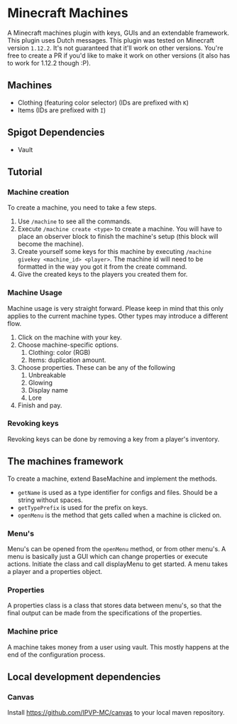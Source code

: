 # Minecraft Machines
A Minecraft machines plugin with keys, GUIs and an extendable framework.
This plugin uses Dutch messages.
This plugin was tested on Minecraft version `1.12.2`.
It's not guaranteed that it'll work on other versions.
You're free to create a PR if you'd like to make it work on other versions (it also has to work for 1.12.2 though :P).

## Machines
- Clothing (featuring color selector) (IDs are prefixed with `K`)
- Items (IDs are prefixed with `I`)

## Spigot Dependencies
- Vault

## Tutorial
### Machine creation
To create a machine, you need to take a few steps.
1. Use `/machine` to see all the commands.
2. Execute `/machine create <type>` to create a machine. You will have to place an observer block to finish the machine's setup (this block will become the machine).
3. Create yourself some keys for this machine by executing `/machine givekey <machine_id> <player>`. The machine id will need to be formatted in the way you got it from the create command.
4. Give the created keys to the players you created them for.

### Machine Usage
Machine usage is very straight forward.
Please keep in mind that this only applies to the current machine types.
Other types may introduce a different flow.
1. Click on the machine with your key.
2. Choose machine-specific options.
   1. Clothing: color (RGB)
   2. Items: duplication amount.
3. Choose properties. These can be any of the following
   1. Unbreakable
   2. Glowing
   3. Display name
   4. Lore
4. Finish and pay.

### Revoking keys
Revoking keys can be done by removing a key from a player's inventory.

## The machines framework
To create a machine, extend BaseMachine and implement the methods.
- `getName` is used as a type identifier for configs and files. Should be a string without spaces.
- `getTypePrefix` is used for the prefix on keys.
- `openMenu` is the method that gets called when a machine is clicked on.

### Menu's
Menu's can be opened from the `openMenu` method, or from other menu's.
A menu is basically just a GUI which can change properties or execute actions.
Initiate the class and call displayMenu to get started.
A menu takes a player and a properties object.

### Properties
A properties class is a class that stores data between menu's,
so that the final output can be made from the specifications of the properties.

### Machine price
A machine takes money from a user using vault.
This mostly happens at the end of the configuration process.

## Local development dependencies

### Canvas
Install https://github.com/IPVP-MC/canvas to your local maven repository.